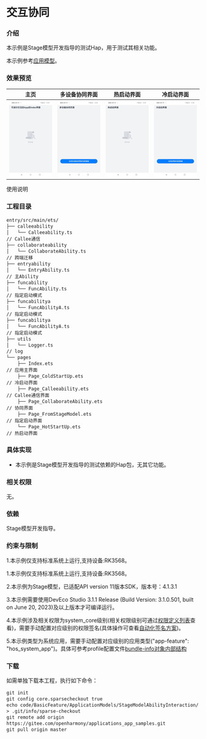 # 交互协同

### 介绍

本示例是Stage模型开发指导的测试Hap，用于测试其相关功能。

本示例参考[应用模型](https://gitee.com/openharmony/docs/tree/master/zh-cn/application-dev/application-models)。 

### 效果预览

|主页|多设备协同界面| 热启动界面                                                  |冷启动界面|
|--------------------------------|--------------------------------|--------------------------------|--------------------------------|
|![主页](screenshot/主页.png)| ![协同页面](screenshot/协同页面.png) | ![热启动界面](screenshot/热启动界面.png) | ![冷启动界面](screenshot/冷启动界面.png) |

使用说明



### 工程目录
```
entry/src/main/ets/
├── calleeability
│   └── Calleeability.ts															// Callee通信
├── collaborateability
│   └── CollaborateAbility.ts													// 跨端迁移
├── entryability
│   └── EntryAbility.ts																// 主Ability
├── funcability
│   └── FuncAbility.ts												    		// 指定启动模式
├── funcabilitya
│   └── FuncAbilityA.ts												    		// 指定启动模式
├── funcabilitya
│   └── FuncAbilityA.ts												    		// 指定启动模式
├── utils
│   └── Logger.ts												        			// log
└── pages
    ├── Index.ets																			// 应用主界面
    ├── Page_ColdStartUp.ets													// 冷启动界面
    ├── Page_Calleeability.ets												// Callee通信界面
    ├── Page_CollaborateAbility.ets										// 协同界面
    ├── Page_FromStageModel.ets												// 指定启动界面
    └── Page_HotStartUp.ets											    	// 热启动界面

```
### 具体实现

* 本示例是Stage模型开发指导的测试依赖的Hap包，无其它功能。


### 相关权限

无。

### 依赖

Stage模型开发指导。

### 约束与限制

1.本示例仅支持标准系统上运行,支持设备:RK3568。

1.本示例仅支持标准系统上运行,支持设备:RK3568。

2.本示例为Stage模型，已适配API version 11版本SDK，版本号：4.1.3.1

3.本示例需要使用DevEco Studio 3.1.1 Release (Build Version: 3.1.0.501, built on June 20, 2023)及以上版本才可编译运行。

4.本示例涉及相关权限为system_core级别(相关权限级别可通过[权限定义列表](https://gitee.com/openharmony/docs/blob/master/zh-cn/application-dev/security/permission-list.md)查看)，需要手动配置对应级别的权限签名(具体操作可查看[自动化签名方案](https://gitee.com/link?target=https%3A%2F%2Fdocs.openharmony.cn%2Fpages%2Fv3.2%2Fzh-cn%2Fapplication-dev%2Fsecurity%2Fhapsigntool-overview.md%2F))。

5.本示例类型为系统应用，需要手动配置对应级别的应用类型("app-feature": "hos_system_app")。具体可参考profile配置文件[bundle-info对象内部结构]( https://gitee.com/openharmony/docs/blob/eb73c9e9dcdd421131f33bb8ed6ddc030881d06f/zh-cn/application-dev/security/app-provision-structure.md#bundle-info%E5%AF%B9%E8%B1%A1%E5%86%85%E9%83%A8%E7%BB%93%E6%9E%84 )

### 下载

如需单独下载本工程，执行如下命令：

```
git init
git config core.sparsecheckout true
echo code/BasicFeature/ApplicationModels/StageModelAbilityInteraction/ > .git/info/sparse-checkout
git remote add origin https://gitee.com/openharmony/applications_app_samples.git
git pull origin master
```
